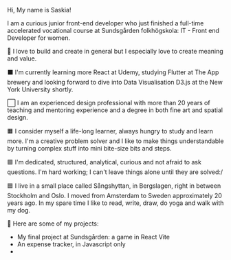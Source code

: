Hi, My name is Saskia! 

I am a curious junior front-end developer who just finished a full-time accelerated vocational course at Sundsgården folkhögskola: IT - Front end Developer for women.

💛 I love to build and create in general but I especially love to create meaning and value.
  
⬛️  I'm currently learning more React at Udemy, studying Flutter at The App brewery and looking forward to dive into Data Visualisation D3.js at the New York University shortly.

⬜️ I am an experienced design professional with more than 20 years of teaching and mentoring experience and a degree in both fine art and spatial design.

🟧 I consider myself a life-long learner, always hungry to study and learn more. I'm a creative problem solver and I like to make things understandable by turning complex stuff into mini bite-size bits and steps.

🟪 I'm dedicated, structured, analytical, curious and not afraid to ask questions. I'm hard working; I can't leave things alone until they are solved:/ 

🟦 I live in a small place called Sångshyttan, in Bergslagen, right in between Stockholm and Oslo. I moved from Amsterdam to Sweden approximately 20 years ago. In my spare time I like to read, write, draw, do yoga and walk with my dog.


🔷 Here are some of my projects:
- My final project at Sundsgården: a game in React Vite
- An expense tracker, in Javascript only
- 



<!---
SaskiaVdZ/SaskiaVdZ is a ✨ special ✨ repository because its `README.md` (this file) appears on your GitHub profile.
You can click the Preview link to take a look at your changes.
--->
